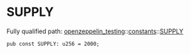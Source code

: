 # SUPPLY

Fully qualified path: [openzeppelin_testing](./openzeppelin_testing.md)::[constants](./openzeppelin_testing-constants.md)::[SUPPLY](./openzeppelin_testing-constants-SUPPLY.md)

<pre><code class="language-cairo">pub const SUPPLY: u256 = 2000;</code></pre>

